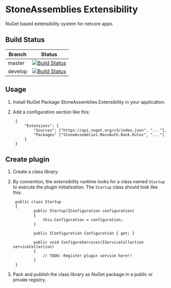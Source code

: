 StoneAssemblies Extensibility
=============================

NuGet based extensibility system for netcore apps.

Build Status
------------

Branch | Status
------ | :------:
master | [![Build Status](https://dev.azure.com/alexfdezsauco/External%20Repositories%20Builds/_apis/build/status/stoneassemblies.StoneAssemblies.Extensibility?branchName=master)](https://dev.azure.com/alexfdezsauco/External%20Repositories%20Builds/_build/latest?definitionId=7&branchName=master)
develop | [![Build Status](https://dev.azure.com/alexfdezsauco/External%20Repositories%20Builds/_apis/build/status/stoneassemblies.StoneAssemblies.Extensibility?branchName=develop)](https://dev.azure.com/alexfdezsauco/External%20Repositories%20Builds/_build/latest?definitionId=7&branchName=develop)

Usage
------------

1) Install NuGet Package StoneAssemblies.Extensibility in your application.
2) Add a configuration section like this: 

        {
            "Extensions": {
                "Sources": ["https://api.nuget.org/v3/index.json", "..."],
                "Packages" ["StoneAssemblies.MassAuth.Bank.Rules", "..."]
            }
        }


Create plugin
---------------

1) Create a class library.
2) By convention, the extensibility runtime looks for a class named `Startup` to execute the plugin initialization. The `Startup` class should look like this:

        public class Startup
        {
                public Startup(IConfiguration configuration)
                {
                    this.Configuration = configuration;
                }

                public IConfiguration Configuration { get; }

                public void ConfigureServices(IServiceCollection serviceCollection)
                {
                    // TODO: Register plugin service here!!
                }
        }

3) Pack and publish the class library as NuGet package in a public or private registry.

